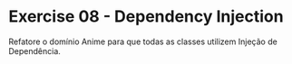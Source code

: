 # Exercise 08 - Dependency Injection

Refatore o domínio Anime para que todas as classes utilizem Injeção de Dependência.
